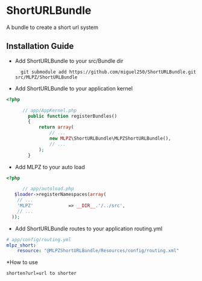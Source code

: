 # ShortURLBundle

A bundle to create a short url system

## Installation Guide
* Add ShortURLBundle to your src/Bundle dir

        git submodule add https://github.com/miguel250/ShortURLBundle.git src/MLPZ/ShortURLBundle

* Add ShortURLBundle to your application kernel

``` php
<?php

      // app/AppKernel.php
        public function registerBundles()
        {
            return array(
                // ...
                new MLPZ\ShortURLBundle\MLPZShortURLBundle(),
                // ...
            );
        }
```
* Add MLPZ to your auto load

``` php
<?php

      // app/autoload.php
   $loader->registerNamespaces(array(
    // ...
    'MLPZ'             => __DIR__.'/../src',
    // ...
  ));
```

* Add ShortURLBundle routes to your application routing.yml

``` yml
# app/config/routing.yml
mlpz_short:
    resource: "@MLPZShortURLBundle/Resources/config/routing.xml"
```

*How to use

    shorten?url=url to shorter